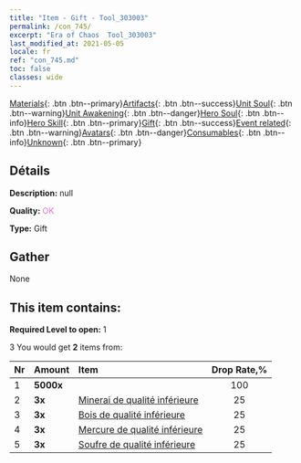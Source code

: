 ```yaml
---
title: "Item - Gift - Tool_303003"
permalink: /con_745/
excerpt: "Era of Chaos  Tool_303003"
last_modified_at: 2021-05-05
locale: fr
ref: "con_745.md"
toc: false
classes: wide
---
```

 [Materials](/ItemsFR/){: .btn .btn--primary}[Artifacts](/ItemsFR/Artifacts/){: .btn .btn--success}[Unit Soul](/ItemsFR/UnitSoul/){: .btn .btn--warning}[Unit Awakening](/ItemsFR/UnitAwakening/){: .btn .btn--danger}[Hero Soul](/ItemsFR/HeroSoul/){: .btn .btn--info}[Hero Skill](/ItemsFR/HeroSkill/){: .btn .btn--primary}[Gift](/ItemsFR/Gift/){: .btn .btn--success}[Event related](/ItemsFR/Events/){: .btn .btn--warning}[Avatars](/ItemsFR/Avatars/){: .btn .btn--danger}[Consumables](/ItemsFR/Consumables/){: .btn .btn--info}[Unknown](/ItemsFR/Unknown/){: .btn .btn--primary}

## Détails
 **Description:** null

 **Quality:** <span style="color: #DA70D6">OK</span>

 **Type:** Gift

## Gather

  None

## This item contains:

 **Required Level to open:** 1

 3 You would get **2** items  from:

  | Nr | Amount |     Item    | Drop Rate,% |
  |:---|:-------|:------------|:---------:|
  | 1 |  **5000x** | <i class="fas fa-coins"/> | 100 | 
  | 2 |  **3x** | [Minerai de qualité inférieure](/ItemsFR/mat_1/) | 25 | 
  | 3 |  **3x** | [Bois de qualité inférieure](/ItemsFR/mat_1/) | 25 | 
  | 4 |  **3x** | [Mercure de qualité inférieure](/ItemsFR/mat_2/) | 25 | 
  | 5 |  **3x** | [Soufre de qualité inférieure](/ItemsFR/mat_3/) | 25 | 
